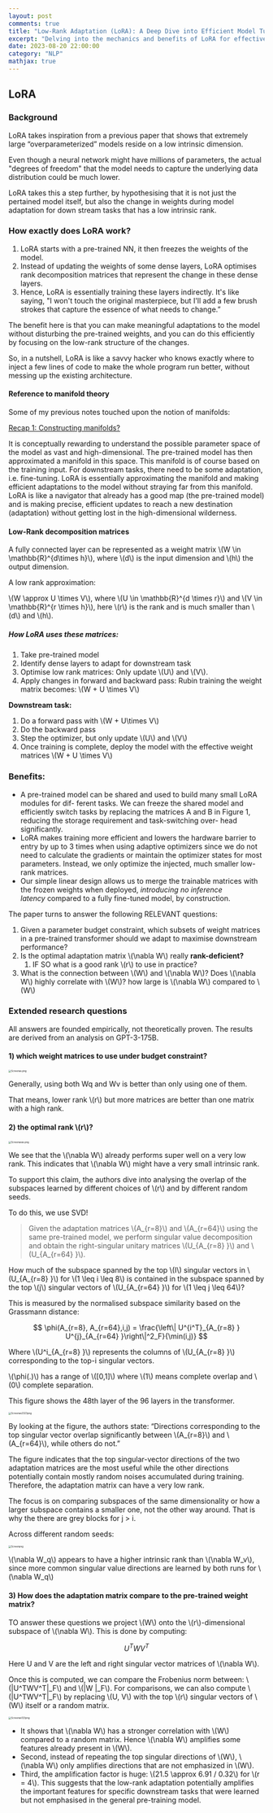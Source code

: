 ```yaml
---
layout: post
comments: true
title: "Low-Rank Adaptation (LoRA): A Deep Dive into Efficient Model Tuning"
excerpt: "Delving into the mechanics and benefits of LoRA for effective and efficient tuning of large neural networks."
date: 2023-08-20 22:00:00
category: "NLP"
mathjax: true
---
```


## LoRA

### Background

LoRA takes inspiration from a previous paper that shows that extremely large “overparameterized” models reside on a low intrinsic dimension. 

Even though a neural network might have millions of parameters, the actual "degrees of freedom" that the model needs to capture the underlying data distribution could be much lower.

LoRA takes this a step further, by hypothesising that it is not just the pertained model itself, but also the change in weights during model adaptation for down stream tasks that has a low intrinsic rank. 

### How exactly does LoRA work?

1. LoRA starts with a pre-trained NN, it then freezes the weights of the model.
2. Instead of updating the weights of some dense layers, LoRA optimises rank decomposition matrices that represent the change in these dense layers.
3. Hence, LoRA is essentially training these layers indirectly. It's like saying, "I won't touch the original masterpiece, but I'll add a few brush strokes that capture the essence of what needs to change.”

The benefit here is that you can make meaningful adaptations to the model without disturbing the pre-trained weights, and you can do this efficiently by focusing on the low-rank structure of the changes.

So, in a nutshell, LoRA is like a savvy hacker who knows exactly where to inject a few lines of code to make the whole program run better, without messing up the existing architecture.

#### Reference to manifold theory

Some of my previous notes touched upon the notion of manifolds:

[Recap 1: Constructing manifolds?](https://ernst-hub.github.io/math/2023/08/20/manifolds/)

It is conceptually rewarding to understand the possible parameter space of the model as vast and high-dimensional. The pre-trained model has then approximated a manifold in this space. This manifold is of course based on the training input. For downstream tasks, there need to be some adaptation, i.e. fine-tuning. LoRA is essentially approximating the manifold and making efficient adaptations to the model without straying far from this manifold. LoRA is like a navigator that already has a good map (the pre-trained model) and is making precise, efficient updates to reach a new destination (adaptation) without getting lost in the high-dimensional wilderness.

#### Low-Rank decomposition matrices

A fully connected layer can be represented as a weight matrix \\(W \in \mathbb{R}^{d\times h}\\), where \\(d\\) is the input dimension and \\(h\\) the output dimension.

A low rank approximation:

\\(W \approx U \times V\\), where \\(U \in \mathbb{R}^{d \times r}\\) and \\(V \in \mathbb{R}^{r \times h}\\), here \\(r\\) is the rank and is much smaller than \\(d\\) and \\(h\\).

##### How LoRA uses these matrices:

1. Take pre-trained model
2. Identify dense layers to adapt for downstream task
3. Optimise low rank matrices: Only update \\(U\\) and \\(V\\).
4. Apply changes in forward and backward pass: Rubin training the weight matrix becomes: \\(W + U \times V\\)

**Downstream task:**

1. Do a forward pass with \\(W + U\times V\\)
2. Do the backward pass
3. Step the optimizer, but only update \\(U\\) and \\(V\\)
4. Once training is complete, deploy the model with the effective weight matrices \\(W + U \times V\\)

### Benefits:

- A pre-trained model can be shared and used to build many small LoRA modules for dif- ferent tasks. We can freeze the shared model and efficiently switch tasks by replacing the matrices A and B in Figure 1, reducing the storage requirement and task-switching over- head significantly.
- LoRA makes training more efficient and lowers the hardware barrier to entry by up to 3 times when using adaptive optimizers since we do not need to calculate the gradients or maintain the optimizer states for most parameters. Instead, we only optimize the injected, much smaller low-rank matrices.
- Our simple linear design allows us to merge the trainable matrices with the frozen weights when deployed, *introducing no inference latency* compared to a fully fine-tuned model, by construction.

The paper turns to answer the following RELEVANT questions:

1. Given a parameter budget constraint, which subsets of weight matrices in a pre-trained transformer should we adapt to maximise downstream performance?
2. Is the optimal adaptation matrix \\(\nabla W\\) really ********rank-deficient?********
	1. IF SO what is a good rank \\(r\\) to use in practice?
3. What is the connection between \\(W\\) and \\(\nabla W\\)? Does \\(\nabla W\\) highly correlate with \\(W\\)? how large is \\(\nabla W\\) compared to \\(W\\)

### Extended research questions

All answers are founded empirically, not theoretically proven. The results are derived from an analysis on GPT-3-175B.

#### **1) which weight matrices to use under budget constraint?**

<img src="/assets/nlp/Untitled.png" alt="Screenas.png" style="zoom: 33%;" />

Generally, using both Wq and Wv is better than only using one of them. 

That means, lower rank \\(r\\) but more matrices are better than one matrix with a high rank. 

#### **2) the optimal rank \\(r\\)?**


<img src="/assets/nlp/Untitled 1.png" alt="Screenasss.png" style="zoom: 33%;" />

We see that the \\(\nabla W\\) already performs super well on a very low rank. This indicates that \\(\nabla W\\) might have a very small intrinsic rank. 

To support this claim, the authors dive into analysing the overlap of the subspaces learned by different choices of \\(r\\) and by different random seeds.

To do this, we use SVD!

> Given the adaptation matrices \\(A_{r=8}\\) and \\(A_{r=64}\\) using the same pre-trained model, we perform singular value decomposition and obtain the right-singular unitary matrices \\(U_{A_{r=8} }\\) and \\(U_{A_{r=64} }\\).

How much of the subspace spanned by the top \\(I\\) singular vectors in \\(U_{A_{r=8} }\\) for \\(1 \leq i \leq 8\\) is contained in the subspace spanned by the top \\(j\\) singular vectors of \\(U_{A_{r=64} }\\) for \\(1 \leq j \leq 64\\)?

This is measured by the normalised subspace similarity based on the Grassmann distance:

 

$$
\phi(A_{r=8}, A_{r=64},i,j) = \frac{\left\| U^{i^T}_{A_{r=8} } U^{j}_{A_{r=64} }\right\|^2_F}{\min(i,j)}
$$

Where \\(U^i_{A_{r=8} }\\) represents the columns of \\(U_{A_{r=8} }\\) corresponding to the top-i singular vectors.

\\(\phi(.)\\) has a range of \\([0,1]\\) where \\(1\\) means complete overlap and \\(0\\) complete separation.

This figure shows the 48th layer of the 96 layers in the transformer.

<img src="/assets/nlp/Untitled 2.png" alt="Screenas2323png" style="zoom: 33%;" />


By looking at the figure, the authors state: “Directions corresponding to the top singular vector overlap significantly between \\(A_{r=8}\\) and \\(A_{r=64}\\), while others do not.”

The figure indicates that the top singular-vector directions of the two adaptation matrices are the most useful while the other directions potentially contain mostly random noises accumulated during training. Therefore, the adaptation matrix can have a very low rank.

The focus is on comparing subspaces of the same dimensionality or how a larger subspace contains a smaller one, not the other way around. That is why the there are grey blocks for j > i.

Across different random seeds:



<img src="/assets/nlp/Untitled 3.png" alt="Screenpng" style="zoom: 33%;" />

\\(\nabla W_q\\) appears to have a higher intrinsic rank than \\(\nabla W_v\\), since more common singular value directions are learned by both runs for \\(\nabla W_q\\)

#### **3) How does the adaptation matrix compare to the pre-trained weight matrix?**

TO answer these questions we project \\(W\\) onto the \\(r\\)-dimensional subspace of \\(\nabla W\\). This is done by computing:

$$
U^TWV^T
$$

Here U and V are the left and right singular vector matrices of \\(\nabla W\\).

Once this is computed, we can compare the Frobenius norm between: \\(\|U^TWV^T\|_F\\) and \\(\|W \|_F\\). For comparisons, we can also compute \\(\|U^TWV^T\|_F\\) by replacing \\(U, V\\) with the top \\(r\\) singular vectors of \\(W\\) itself or a random matrix.

<img src="/assets/nlp/Untitled 4.png" alt="Screenas123png" style="zoom: 33%;" />

- It shows that \\(\nabla W\\) has a stronger correlation with \\(W\\) compared to a random matrix. Hence \\(\nabla W\\) amplifies some features already present in \\(W\\).
- Second, instead of repeating the top singular directions of \\(W\\), \\(\nabla W\\) only amplifies directions that are not emphasized in \\(W\\).
- Third, the amplification factor is huge: \\(21.5 \approx 6.91 / 0.32\\) for \\(r = 4\\). This suggests that the low-rank adaptation potentially amplifies the important features for specific downstream tasks that were learned but not emphasised in the general pre-training model.